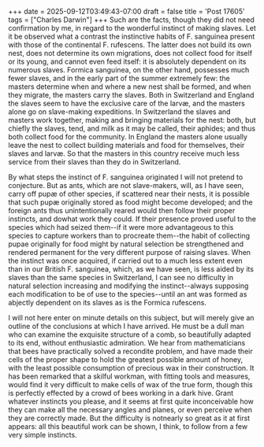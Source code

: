 +++
date = 2025-09-12T03:49:43-07:00
draft = false
title = 'Post 17605'
tags = ["Charles Darwin"]
+++
Such are the facts, though they did not need confirmation by me, in regard to the wonderful instinct of making slaves. Let it be observed what a contrast the instinctive habits of F. sanguinea present with those of the continental F. rufescens. The latter does not build its own nest, does not determine its own migrations, does not collect food for itself or its young, and cannot even feed itself: it is absolutely dependent on its numerous slaves. Formica sanguinea, on the other hand, possesses much fewer slaves, and in the early part of the summer extremely few: the masters determine when and where a new nest shall be formed, and when they migrate, the masters carry the slaves. Both in Switzerland and England the slaves seem to have the exclusive care of the larvæ, and the masters alone go on slave-making expeditions. In Switzerland the slaves and masters work together, making and bringing materials for the nest: both, but chiefly the slaves, tend, and milk as it may be called, their aphides; and thus both collect food for the community. In England the masters alone usually leave the nest to collect building materials and food for themselves, their slaves and larvæ. So that the masters in this country receive much less service from their slaves than they do in Switzerland.

By what steps the instinct of F. sanguinea originated I will not pretend to conjecture. But as ants, which are not slave-makers, will, as I have seen, carry off pupæ of other species, if scattered near their nests, it is possible that such pupæ originally stored as food might become developed; and the foreign ants thus unintentionally reared would then follow their proper instincts, and dowhat work they could. If their presence proved useful to the species which had seized them--if it were more advantageous to this species to capture workers than to procreate them--the habit of collecting pupae originally for food might by natural selection be strengthened and rendered permanent for the very different purpose of raising slaves. When the instinct was once acquired, if carried out to a much less extent even than in our British F. sanguinea, which, as we have seen, is less aided by its slaves than the same species in Switzerland, I can see no difficulty in natural selection increasing and modifying the instinct--always supposing each modification to be of use to the species--until an ant was formed as abjectly dependent on its slaves as is the Formica rufescens.

I will not here enter on minute details on this subject, but will merely give an outline of the conclusions at which I have arrived. He must be a dull man who can examine the exquisite structure of a comb, so beautifully adapted to its end, without enthusiastic admiration. We hear from mathematicians that bees have practically solved a recondite problem, and have made their cells of the proper shape to hold the greatest possible amount of honey, with the least possible consumption of precious wax in their construction. It has been remarked that a skilful workman, with fitting tools and measures, would find it very difficult to make cells of wax of the true form, though this is perfectly effected by a crowd of bees working in a dark hive. Grant whatever instincts you please, and it seems at first quite inconceivable how they can make all the necessary angles and planes, or even perceive when they are correctly made. But the difficulty is notnearly so great as it at first appears: all this beautiful work can be shown, I think, to follow from a few very simple instincts.
